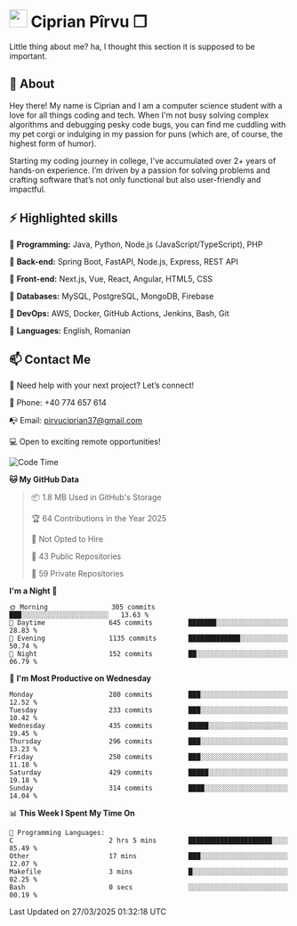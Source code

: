 # <img height="32px" src="https://user-images.githubusercontent.com/74038190/216122041-518ac897-8d92-4c6b-9b3f-ca01dcaf38ee.png"> Ciprian Pîrvu ❐ </h1>

Little thing about me? ha, I thought this section it is supposed to be important.

## 🧐 About

Hey there! My name is Ciprian and I am a computer science student with a love for all things coding and tech. When I'm not busy solving complex algorithms and debugging pesky code bugs, you can find me cuddling with my pet corgi or indulging in my passion for puns (which are, of course, the highest form of humor).

Starting my coding journey in college, I've accumulated over 2+ years of hands-on experience. I’m driven by a passion for solving problems and crafting software that’s not only functional but also user-friendly and impactful.


## ⚡ Highlighted skills

🎯 **Programming:** Java, Python, Node.js (JavaScript/TypeScript), PHP

🎯 **Back-end:** Spring Boot, FastAPI, Node.js, Express, REST API

🎯 **Front-end:** Next.js, Vue, React, Angular, HTML5, CSS

🎯 **Databases:** MySQL, PostgreSQL, MongoDB, Firebase

🎯 **DevOps:** AWS, Docker, GitHub Actions, Jenkins, Bash, Git

🎯 **Languages:** English, Romanian



## 📫 Contact Me

🤝 Need help with your next project? Let’s connect!

📱 Phone: +40 774 657 614

📭 Email: pirvuciprian37@gmail.com


💻 Open to exciting remote opportunities!

<!--START_SECTION:waka-->
![Code Time](http://img.shields.io/badge/Code%20Time-2%2C283%20hrs%2054%20mins-blue)

**🐱 My GitHub Data** 

> 📦 1.8 MB Used in GitHub's Storage 
 > 
> 🏆 64 Contributions in the Year 2025
 > 
> 🚫 Not Opted to Hire
 > 
> 📜 43 Public Repositories 
 > 
> 🔑 59 Private Repositories 
 > 
**I'm a Night 🦉** 

```text
🌞 Morning                305 commits         ███░░░░░░░░░░░░░░░░░░░░░░   13.63 % 
🌆 Daytime                645 commits         ███████░░░░░░░░░░░░░░░░░░   28.83 % 
🌃 Evening                1135 commits        █████████████░░░░░░░░░░░░   50.74 % 
🌙 Night                  152 commits         ██░░░░░░░░░░░░░░░░░░░░░░░   06.79 % 
```
📅 **I'm Most Productive on Wednesday** 

```text
Monday                   280 commits         ███░░░░░░░░░░░░░░░░░░░░░░   12.52 % 
Tuesday                  233 commits         ███░░░░░░░░░░░░░░░░░░░░░░   10.42 % 
Wednesday                435 commits         █████░░░░░░░░░░░░░░░░░░░░   19.45 % 
Thursday                 296 commits         ███░░░░░░░░░░░░░░░░░░░░░░   13.23 % 
Friday                   250 commits         ███░░░░░░░░░░░░░░░░░░░░░░   11.18 % 
Saturday                 429 commits         █████░░░░░░░░░░░░░░░░░░░░   19.18 % 
Sunday                   314 commits         ████░░░░░░░░░░░░░░░░░░░░░   14.04 % 
```


📊 **This Week I Spent My Time On** 

```text
💬 Programming Languages: 
C                        2 hrs 5 mins        █████████████████████░░░░   85.49 % 
Other                    17 mins             ███░░░░░░░░░░░░░░░░░░░░░░   12.07 % 
Makefile                 3 mins              █░░░░░░░░░░░░░░░░░░░░░░░░   02.25 % 
Bash                     0 secs              ░░░░░░░░░░░░░░░░░░░░░░░░░   00.19 % 
```


 Last Updated on 27/03/2025 01:32:18 UTC
<!--END_SECTION:waka-->
